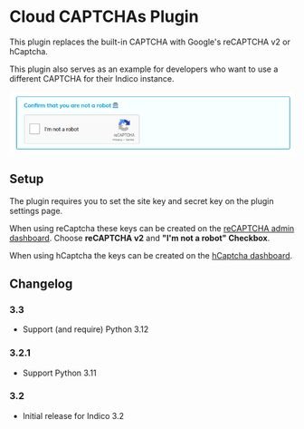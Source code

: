 # Cloud CAPTCHAs Plugin

This plugin replaces the built-in CAPTCHA with Google's reCAPTCHA v2 or hCaptcha.

This plugin also serves as an example for developers who want to use a different
CAPTCHA for their Indico instance.

![screenshot](recaptcha.png)


## Setup

The plugin requires you to set the site key and secret key on the plugin settings page.

When using reCaptcha these keys can be created on the [reCAPTCHA admin dashboard][recaptcha-create].
Choose **reCAPTCHA v2** and **"I'm not a robot" Checkbox**.

When using hCaptcha the keys can be created on the [hCaptcha dashboard][hcaptcha-dashboard].

## Changelog

### 3.3

- Support (and require) Python 3.12

### 3.2.1

- Support Python 3.11

### 3.2

- Initial release for Indico 3.2

[recaptcha-create]: https://www.google.com/recaptcha/admin/create
[hcaptcha-dashboard]: https://dashboard.hcaptcha.com/overview
